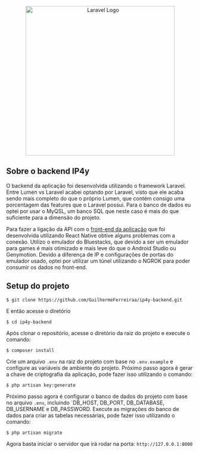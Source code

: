 <p align="center"><a href="https://laravel.com" target="_blank"><img src="https://raw.githubusercontent.com/laravel/art/master/logo-lockup/5%20SVG/2%20CMYK/1%20Full%20Color/laravel-logolockup-cmyk-red.svg" width="400" alt="Laravel Logo"></a></p>

## Sobre o backend IP4y

O backend da aplicação foi desenvolvida utilizando o framework Laravel. Entre Lumen vs Laravel acabei optando por Laravel, visto que ele acaba sendo mais completo do que o próprio Lumen, que contém consigo uma porcentagem das features que o Laravel possui. Para o banco de dados eu optei por usar o MyQSL, um banco SQL que neste caso é mais do que suficiente para a dimensão do projeto. 

Para fazer a ligação da API com o <a href="github.com/guilhermeferreiraa/ip4y-test" target="_blank">front-end da aplicação</a> que foi desenvolvida utilizando React Native obtive alguns problemas com a conexão. Utilizo o emulador do Bluestacks, que devido a ser um emulador para games é mais otimizado e mais leve do que o Android Studio ou Genymotion. Devido a diferença de IP e configurações de portas do emulador usado, optei por utilizar um túnel utilizando o NGROK para poder consumir os dados no front-end.


## Setup do projeto

```shell
$ git clone https://github.com/GuilhermeFerreiraa/ip4y-backend.git
```
E então acesse o diretório
```shell
$ cd ip4y-backend
```
Após clonar o repositório, acesse o diretório da raiz do projeto e execute o comando:

```shell
$ composer install
```
Crie um arquivo `.env` na raiz do projeto com base no `.env.example` e configure as variáveis de ambiente do projeto. Próximo passo agora é gerar a chave de criptografia da aplicação, pode fazer isso utilizando o comando:
```shell
$ php artisan key:generate
```
Próximo passo agora é configurar o banco de dados do projeto com base no arquivo `.env`, incluindo `DB_HOST, DB_PORT, DB_DATABASE, DB_USERNAME e DB_PASSWORD.
Execute as migrações do banco de dados para criar as tabelas necessárias, pode fazer isso utilizando o comando:
```shell
$ php artisan migrate
```
Agora basta iniciar o servidor que irá rodar na porta: `http://127.0.0.1:8000`
